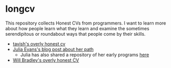 # longcv

This repository collects Honest CVs from programmers. I want to learn more about how people learn what they learn and examine the sometimes serendipitous or roundabout ways that people come by their skills.

* [tavish's overly honest cv](http://jvns.ca/blog/2015/02/17/how-i-learned-to-program-in-10-years/)
* [Julia Evans's blog post about her path](http://jvns.ca/blog/2015/02/17/how-i-learned-to-program-in-10-years/)
  * Julia has also shared a repository of her early programs [here](https://github.com/jvns/julias-first-programs)
* [Will Bradley's overly honest CV](https://github.com/tarmstrong/longcv/blob/master/zyphlar-bio.md)

